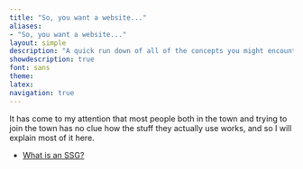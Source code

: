 ```yaml
---
title: "So, you want a website..."
aliases:
- "So, you want a website..."
layout: simple
description: "A quick run down of all of the concepts you might encounter when setting up a website for the town, because clearly, you guys don't seem to know how this stuff works."
showdescription: true
font: sans
theme: 
latex: 
navigation: true
---
```


It has come to my attention that most people both in the town and trying to join the town has no clue how the stuff they actually use works, and so I will explain most of it here.

- [What is an SSG?](ssg.md)
